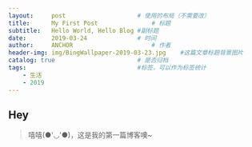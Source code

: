 ```yaml
---
layout:     post   				    # 使用的布局（不需要改）
title:      My First Post 				# 标题 
subtitle:   Hello World, Hello Blog #副标题
date:       2019-03-24 				# 时间
author:     ANCHOR 						# 作者
header-img: img/BingWallpaper-2019-03-23.jpg 	#这篇文章标题背景图片
catalog: true 						# 是否归档
tags:								#标签，可以作为标签统计
    - 生活
    - 2019
---
```


## Hey
>嘻嘻(●'◡'●)，这是我的第一篇博客噢~
